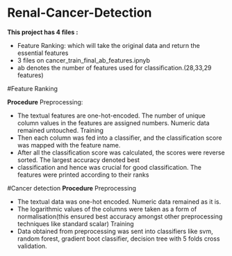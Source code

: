 # Renal-Cancer-Detection
**This project has 4 files :**
* Feature Ranking: which will take the original data and return the essential features
* 3 files on cancer_train_final_ab_features.ipnyb
* ab denotes the number of features used for classification.(28,33,29 features)

#Feature Ranking

**Procedure**
Preprocessing:
* The textual features are one-hot-encoded. The number of unique column values in the features are assigned numbers. Numeric data remained untouched.
Training
* Then each column was fed into a classifier, and the classification score was mapped with the feature name.
* After all the classification score was calculated, the scores were reverse sorted. The largest accuracy denoted best
* classification and hence was crucial for good classification. The features were printed according to their ranks

#Cancer detection
**Procedure**
Preprocessing
* The textual data was one-hot encoded. Numeric data remained as it is.
* The logarithmic values of the columns were taken as a form of normalisation(this ensured best accuracy amongst other preprocessing techniques like standard scalar)
Training
* Data obtained from preprocessing was sent into classifiers like svm, random forest, gradient boot classifier, decision tree with 5 folds cross validation.






